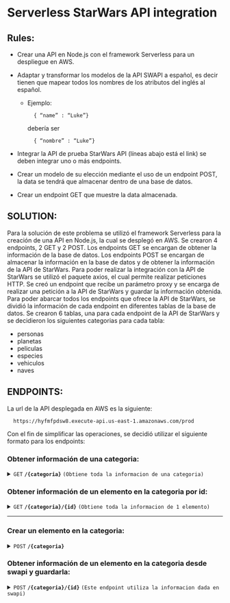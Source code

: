 # Serverless StarWars API integration 

## Rules:

- Crear una API en Node.js con el framework Serverless para un despliegue en
  AWS.
- Adaptar y transformar los modelos de la API SWAPI a español, es decir tienen que mapear todos los nombres de los atributos del inglés al español. 
  - Ejemplo:
    ```
      { “name” : “Luke”}
    ```
    debería ser
    ```
      { “nombre” : “Luke”}
    ```

- Integrar la API de prueba StarWars API (líneas abajo está el link) se deben integrar uno o más endpoints.
- Crear un modelo de su elección mediante el uso de un endpoint POST, la data se tendrá que almacenar dentro de una base de datos.
- Crear un endpoint GET que muestre la data almacenada.

## SOLUTION:

  Para la solución de este problema se utilizó el framework Serverless para la creación de una API en Node.js, 
  la cual se desplegó en AWS. Se crearon 4 endpoints, 2 GET y 2 POST.
  Los endpoints GET se encargan de obtener la información de la base de datos. Los endpoints POST se encargan de 
  almacenar la información en la base de datos y de obtener la información de la API de StarWars.
  Para poder realizar la integración con la API de StarWars se utilizó el paquete axios, el cual permite realizar 
  peticiones HTTP. Se creó un endpoint que recibe un parámetro proxy y se encarga de realizar una petición a la 
  API de StarWars y guardar la información obtenida.
  Para poder abarcar todos los endpoints que ofrece la API de StarWars, se dividió la información de cada endpoint en 
  diferentes tablas de la base de datos. Se crearon 6 tablas, una para cada endpoint de la API de StarWars
  y se decidieron los siguientes categorias para cada tabla:
  - personas
  - planetas
  - peliculas
  - especies
  - vehiculos
  - naves

## ENDPOINTS:

  La url de la API desplegada en AWS es la siguiente:
  ```
    https://hyfmfpdsw8.execute-api.us-east-1.amazonaws.com/prod
  ```
  Con el fin de simplificar las operaciones, se decidió utilizar el siguiente formato para los endpoints:


  ### Obtener información de una categoria:

<details>
  <summary><code>GET</code> <code><b>/{categoria}</b></code> <code>(Obtiene toda la informacion de una categoria)</code></summary>

  ##### Parameters

> | name        |  type     | data type | description                        |
> |-------------|-----------|-----------|------------------------------------|
> | `categoria` |  required | string    | Debe ser una categoria de la lista |


  ##### Responses
  
  > | http code | content-type                      | response                                 |
  > |-----------|-----------------------------------|------------------------------------------|
  > | `200`     | `application/json;charset=UTF-8`        | `{"id":"ABCDE", ...}`                    |
  
  ##### Example cURL
  
  > ```shell
  > curl -X GET https://hyfmfpdsw8.execute-api.us-east-1.amazonaws.com/prod/planetas
  > ```
  
</details>

  ### Obtener información de un elemento en la categoria por id:
<details>
  <summary><code>GET</code> <code><b>/{categoria}/{id}</b></code> <code>(Obtiene toda la informacion de 1 elemento)</code></summary>

  ##### Parameters

> | name        |  type     | data type | description                        |
> |-------------|-----------|-----------|------------------------------------|
> | `categoria` |  required | string    | Debe ser una categoria de la lista |
> | `id`        |  required | string    | El id de elemento                  |

  ##### Responses

> | http code | content-type                      | response                                 |
> |-----------|-----------------------------------|------------------------------------------|
> | `200`     | `application/json;charset=UTF-8`        | `{"id":"ABCDE", ...}`                    |

  ##### Example cURL

  > ```shell
  > curl -X GET https://hyfmfpdsw8.execute-api.us-east-1.amazonaws.com/prod/planetas/DBAZK
  > ```

</details>

------------------------------------------------------------------------------------------


### Crear un elemento en la categoria:
<details>
  <summary><code>POST</code> <code><b>/{categoria}</b></code></summary>

  ##### Body

> | name                | type     | data type | description                       |
> |---------------------|----------|-----------|-----------------------------------|
> | `id`                | required | string    | El id de elemento                 |
> | `titulo`            | required | string    | Titulo del episodio               |
> | `episodio`          | required | string    | Numero de episodio                |
> | `texto_apertura`    | required | string    | Texto de apertura del episodio    |
> | `director`          | required | string    | Nombre del director               |
> | `productor`         | required | string    | Nombre del productor              |
> | `personajes`        | required | string    | Personajes que aparecen           |
> | `planetas`          | required | string    | Planetas que aparecen             |
> | `naves`             | required | string    | Naves usadas en el episodio       |
> | `vehiculos`         | required | string    | Vehiculos usadas en el episodio   |
> | `especies`          | required | string    | Especies que aparecen             |
> | `fecha_lanzamiento` | required | string    | Fecha de lanzamiento del episodio |

  ##### Responses

> | http code | content-type                      | response                                 |
> |-----------|-----------------------------------|------------------------------------------|
> | `200`     | `application/json;charset=UTF-8`        | `{"id":"ABCDE", ...}`                    |

  ##### Example cURL

  > ```shell
  > curl -X POST https://hyfmfpdsw8.execute-api.us-east-1.amazonaws.com/prod/peliculas
  > ```

</details>

### Obtener información de un elemento en la categoria desde swapi y guardarla:

<details>
  <summary><code>POST</code> <code><b>/{categoria}/{id}</b></code> <code>(Este endpoint utiliza la informacion dada en swapi)</code> </summary>

  ##### Parameters

> | name        |  type     | data type | description                        |
> |-------------|-----------|-----------|------------------------------------|
> | `categoria` |  required | string    | el nombre de la categoria en swapi |
> | `id`        |  required | int       | El id de elemento                  |

  ##### Responses

> | http code | content-type                      | response              |
> |-----------|-----------------------------------|-----------------------|
> | `200`     | `application/json;charset=UTF-8`        | `{"id":"ABCDE", ...}` |
> | `200`     | `application/json;charset=UTF-8`        | `[]`                  |

  ##### Example cURL

  > ```shell
  > curl -X POST https://hyfmfpdsw8.execute-api.us-east-1.amazonaws.com/prod/films/1
  > ```

</details>
